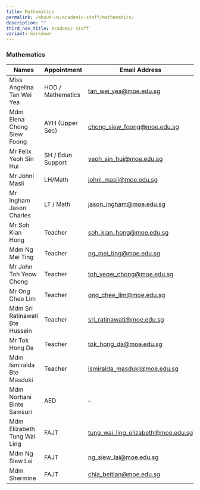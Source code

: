 ```yaml
---
title: Mathematics
permalink: /about-us/academic-staff/mathematics/
description: ""
third_nav_title: Academic Staff
variant: markdown
---
```

### **Mathematics**

| Names | Appointment | Email Address |
|---|---|---|
| Miss Angelina Tan Wei Yea | HOD / Mathematics |   [tan_wei_yea@moe.edu.sg](mailto:tan_wei_yea@moe.edu.sg) |
| Mdm Elena Chong Siew Foong | AYH (Upper Sec) |   [chong_siew_foong@moe.edu.sg](mailto:chong_siew_foong@moe.edu.sg) |
| Mr Felix Yeoh Sin Hui | SH / Edun Support |   [yeoh_sin_hui@moe.edu.sg](mailto:yeoh_sin_hui@moe.edu.sg) |
| Mr Johni Masli | LH/Math |   [johni_masli@moe.edu.sg](mailto:johni_masli@moe.edu.sg) |
| Mr Ingham Jason Charles | LT / Math |   [jason_ingham@moe.edu.sg](mailto:jason_ingham@moe.edu.sg) |
| Mr Soh Kian Hong | Teacher |   [soh_kian_hong@moe.edu.sg](mailto:soh_kian_hong@moe.edu.sg) |
| Mdm Ng Mei Ting | Teacher |   [ng_mei_ting@moe.edu.sg](mailto:ng_mei_ting@moe.edu.sg) |
| Mr John Toh Yeow Chong | Teacher | [toh_yeow_chong@moe.edu.sg](mailto:toh_yeow_chong@moe.edu.sg) |
| Mr Ong Chee Lim | Teacher |   [ong_chee_lim@moe.edu.sg](mailto:ong_chee_lim@moe.edu.sg) |
| Mdm Sri Ratinawati Bte Hussein | Teacher |   [sri_ratinawati@moe.edu.sg](mailto:sri_ratinawati@moe.edu.sg) |
| Mr Tok Hong Da | Teacher |   [tok_hong_da@moe.edu.sg](mailto:tok_hong_da@moe.edu.sg) |
| Mdm Ismiralda Bte Masduki | Teacher |   [ismiralda_masduki@moe.edu.sg](mailto:ismiralda_masduki@moe.edu.sg) |
| Mdm Norhani Binte Samsuri | AED |  – |
| Mdm Elizabeth Tung Wai Ling | FAJT |   [tung_wai_ling_elizabeth@moe.edu.sg](mailto:tung_wai_ling_elizabeth@moe.edu.sg) |
| Mdm Ng Siew Lai | FAJT |   [ng_siew_lai@moe.edu.sg](mailto:ng_siew_lai@moe.edu.sg) |
| Mdm Shermine | FAJT |   [chia_beitian@moe.edu.sg](mailto:chia_beitian@moe.edu.sg) |